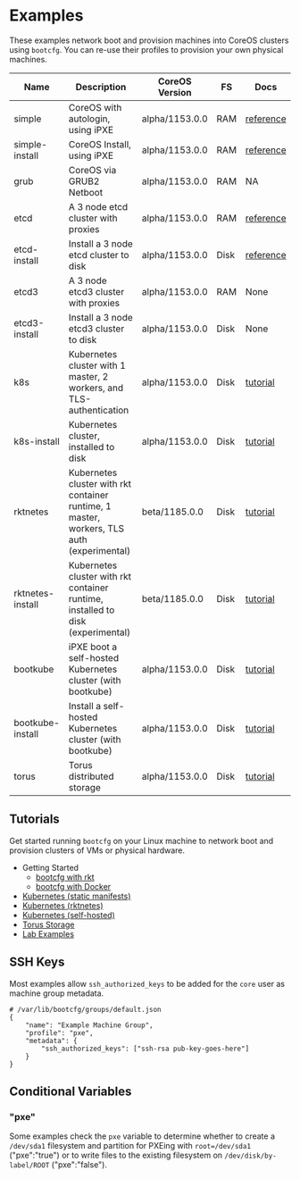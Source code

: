 
# Examples

These examples network boot and provision machines into CoreOS clusters using `bootcfg`. You can re-use their profiles to provision your own physical machines.

| Name       | Description | CoreOS Version | FS | Docs | 
|------------|-------------|----------------|----|-----------|
| simple | CoreOS with autologin, using iPXE | alpha/1153.0.0 | RAM | [reference](https://coreos.com/os/docs/latest/booting-with-ipxe.html) |
| simple-install | CoreOS Install, using iPXE | alpha/1153.0.0 | RAM | [reference](https://coreos.com/os/docs/latest/booting-with-ipxe.html) |
| grub | CoreOS via GRUB2 Netboot | alpha/1153.0.0 | RAM | NA |
| etcd | A 3 node etcd cluster with proxies | alpha/1153.0.0 | RAM | [reference](https://coreos.com/os/docs/latest/cluster-architectures.html) |
| etcd-install | Install a 3 node etcd cluster to disk | alpha/1153.0.0 | Disk | [reference](https://coreos.com/os/docs/latest/installing-to-disk.html) |
| etcd3 | A 3 node etcd3 cluster with proxies | alpha/1153.0.0 | RAM | None |
| etcd3-install | Install a 3 node etcd3 cluster to disk | alpha/1153.0.0 | Disk | None |
| k8s | Kubernetes cluster with 1 master, 2 workers, and TLS-authentication | alpha/1153.0.0 | Disk | [tutorial](../Documentation/kubernetes.md) |
| k8s-install | Kubernetes cluster, installed to disk | alpha/1153.0.0 | Disk | [tutorial](../Documentation/kubernetes.md) |
| rktnetes | Kubernetes cluster with rkt container runtime, 1 master, workers, TLS auth (experimental) | beta/1185.0.0 | Disk | [tutorial](../Documentation/rktnetes.md) |
| rktnetes-install | Kubernetes cluster with rkt container runtime, installed to disk (experimental) | beta/1185.0.0 | Disk | [tutorial](../Documentation/rktnetes.md) |
| bootkube | iPXE boot a self-hosted Kubernetes cluster (with bootkube) | alpha/1153.0.0 | Disk | [tutorial](../Documentation/bootkube.md) |
| bootkube-install | Install a self-hosted Kubernetes cluster (with bootkube) | alpha/1153.0.0 | Disk | [tutorial](../Documentation/bootkube.md) |
| torus | Torus distributed storage | alpha/1153.0.0 | Disk | [tutorial](../Documentation/torus.md) |

## Tutorials

Get started running `bootcfg` on your Linux machine to network boot and provision clusters of VMs or physical hardware.

* Getting Started
	* [bootcfg with rkt](../Documentation/getting-started-rkt.md)
	* [bootcfg with Docker](../Documentation/getting-started-docker.md)
* [Kubernetes (static manifests)](../Documentation/kubernetes.md)
* [Kubernetes (rktnetes)](../Documentation/rktnetes.md)
* [Kubernetes (self-hosted)](../Documentation/bootkube.md)
* [Torus Storage](../Documentation/torus.md)
* [Lab Examples](https://github.com/dghubble/metal)

## SSH Keys

Most examples allow `ssh_authorized_keys` to be added for the `core` user as machine group metadata.

    # /var/lib/bootcfg/groups/default.json
    {
        "name": "Example Machine Group",
        "profile": "pxe",
        "metadata": {
            "ssh_authorized_keys": ["ssh-rsa pub-key-goes-here"]
        }
    }

## Conditional Variables

### "pxe"

Some examples check the `pxe` variable to determine whether to create a `/dev/sda1` filesystem and partition for PXEing with `root=/dev/sda1` ("pxe":"true") or to write files to the existing filesystem on `/dev/disk/by-label/ROOT` ("pxe":"false").

